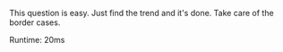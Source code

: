 This question is easy. Just find the trend and it's done. Take care of the border cases.

Runtime: 20ms
